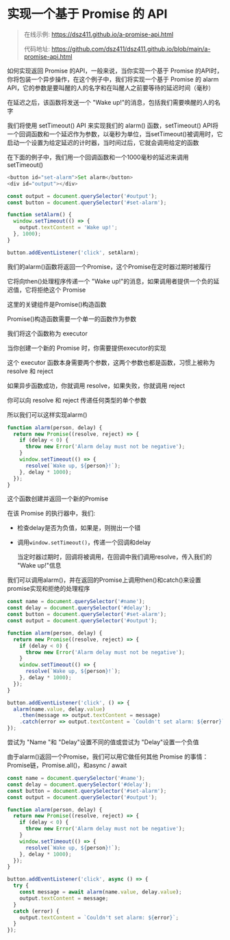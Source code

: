 # 实现一个基于 Promise 的 API

> 在线示例: https://dsz411.github.io/a-promise-api.html
> 
> 代码地址: https://github.com/dsz411/dsz411.github.io/blob/main/a-promise-api.html

如何实现返回 Promise 的API，一般来说，当你实现一个基于 Promise 的API时，你将包装一个异步操作，在这个例子中，我们将实现一个基于 Promise 的 alarm API，它的参数是要叫醒的人的名字和在叫醒人之前要等待的延迟时间（毫秒）

在延迟之后，该函数将发送一个 "Wake up!"的消息，包括我们需要唤醒的人的名字

我们将使用 setTimeout() API 来实现我们的 alarm() 函数，setTimeout() API将一个回调函数和一个延迟作为参数，以毫秒为单位，当setTimeout()被调用时，它启动一个设置为给定延迟的计时器，当时间过后，它就会调用给定的函数

在下面的例子中，我们用一个回调函数和一个1000毫秒的延迟来调用setTimeout()

```javascript
<button id="set-alarm">Set alarm</button>
<div id="output"></div>
```

```javascript
const output = document.querySelector('#output');
const button = document.querySelector('#set-alarm');

function setAlarm() {
  window.setTimeout(() => {
    output.textContent = 'Wake up!';
  }, 1000);
}

button.addEventListener('click', setAlarm);
```

我们的alarm()函数将返回一个Promise，这个Promise在定时器过期时被履行

它将向then()处理程序传递一个 "Wake up!"的消息，如果调用者提供一个负的延迟值，它将拒绝这个 Promise

这里的关键组件是Promise()构造函数

Promise()构造函数需要一个单一的函数作为参数

我们将这个函数称为 executor

当你创建一个新的 Promise 时，你需要提供executor的实现

这个 executor 函数本身需要两个参数，这两个参数也都是函数，习惯上被称为 resolve 和 reject

如果异步函数成功，你就调用 resolve，如果失败，你就调用 reject

你可以向 resolve 和 reject 传递任何类型的单个参数

所以我们可以这样实现alarm()

```javascript
function alarm(person, delay) {
  return new Promise((resolve, reject) => {
    if (delay < 0) {
      throw new Error('Alarm delay must not be negative');
    }
    window.setTimeout(() => {
      resolve(`Wake up, ${person}!`);
    }, delay * 1000);
  });
}
```

这个函数创建并返回一个新的Promise

在该 Promise 的执行器中，我们:

- 检查delay是否为负值，如果是，则抛出一个错

- 调用`window.setTimeout()`，传递一个回调和delay

  当定时器过期时，回调将被调用，在回调中我们调用resolve，传入我们的 "Wake up!"信息

我们可以调用alarm()，并在返回的Promise上调用then()和catch()来设置promise实现和拒绝的处理程序

```javascript
const name = document.querySelector('#name');
const delay = document.querySelector('#delay');
const button = document.querySelector('#set-alarm');
const output = document.querySelector('#output');

function alarm(person, delay) {
  return new Promise((resolve, reject) => {
    if (delay < 0) {
      throw new Error('Alarm delay must not be negative');
    }
    window.setTimeout(() => {
      resolve(`Wake up, ${person}!`);
    }, delay * 1000);
  });
}

button.addEventListener('click', () => {
  alarm(name.value, delay.value)
    .then(message => output.textContent = message)
    .catch(error => output.textContent = `Couldn't set alarm: ${error}`);
});
```

尝试为 "Name "和 "Delay"设置不同的值或尝试为 "Delay"设置一个负值

由于alarm()返回一个Promise，我们可以用它做任何其他 Promise 的事情：Promise链，Promise.all()，和async / await

```javascript
const name = document.querySelector('#name');
const delay = document.querySelector('#delay');
const button = document.querySelector('#set-alarm');
const output = document.querySelector('#output');

function alarm(person, delay) {
  return new Promise((resolve, reject) => {
    if (delay < 0) {
      throw new Error('Alarm delay must not be negative');
    }
    window.setTimeout(() => {
      resolve(`Wake up, ${person}!`);
    }, delay * 1000);
  });
}

button.addEventListener('click', async () => {
  try {
    const message = await alarm(name.value, delay.value);
    output.textContent = message;
  }
  catch (error) {
    output.textContent = `Couldn't set alarm: ${error}`;
  }
});
```

